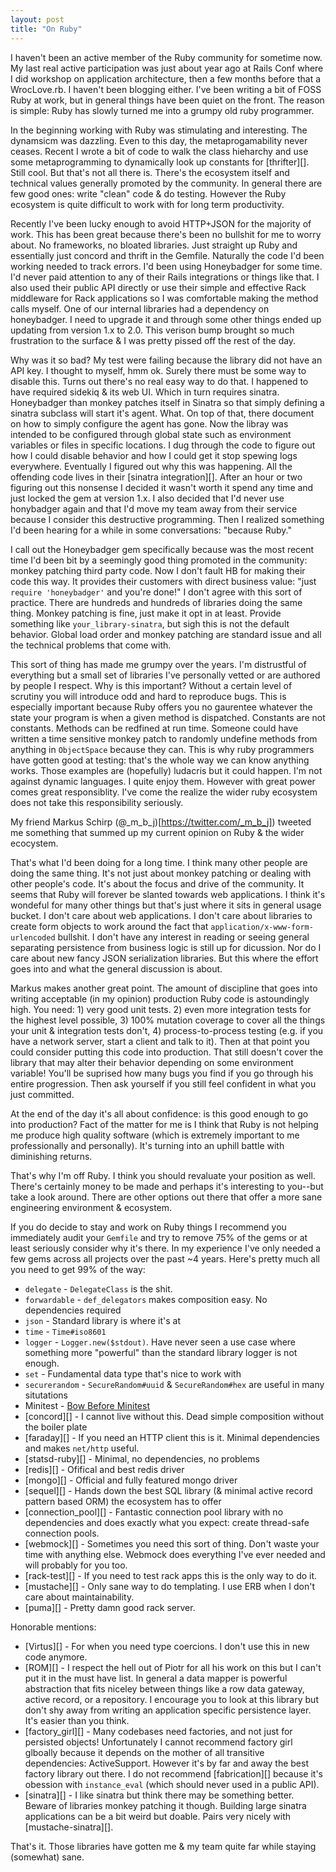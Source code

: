 ```yaml
---
layout: post
title: "On Ruby"
---
```


I haven't been an active member of the Ruby community for sometime
now. My last real active participation was just about year ago at
Rails Conf where I did workshop on application architecture, then a
few months before that a WrocLove.rb. I haven't been blogging either.
I've been writing a bit of FOSS Ruby at work, but in general things
have been quiet on the front. The reason is simple: Ruby has slowly
turned me into a grumpy old ruby programmer.

In the beginning working with Ruby was stimulating and interesting.
The dynamsicm was dazzling. Even to this day, the metaprogamability
never ceases. Recent I wrote a bit of code to walk the class hieharchy
and use some metaprogramming to dynamically look up constants for
[thrifter][]. Still cool. But that's not all there is. There's the
ecosystem itself and technical values generally promoted by the
community. In general there are few good ones: write "clean" code & do
testing. However the Ruby ecosystem is quite difficult to work with
for long term productivity.

Recently I've been lucky enough to avoid HTTP+JSON for the majority of
work. This has been great because there's been no bullshit for me to
worry about. No frameworks, no bloated libraries. Just straight up
Ruby and essentially just concord and thrift in the Gemfile. Naturally
the code I'd been working needed to track errors. I'd been using
Honeybadger for some time. I'd never paid attention to any of their
Rails integrations or things like that. I also used their public API
directly or use their simple and effective Rack middleware for Rack
applications so I was comfortable making the method calls myself. One
of our internal libraries had a dependency on honeybadger. I need to
upgrade it and through some other things ended up updating from
version 1.x to 2.0. This verison bump brought so much frustration to
the surface & I was pretty pissed off the rest of the day.

Why was it so bad? My test were failing
because the library did not have an API key. I thought to myself, hmm
ok. Surely there must be some way to disable this. Turns out there's
no real easy way to do that.
I happened to have required sidekiq & its web UI. Which in turn
requires sinatra. Honeybadger than monkey patches itself in Sinatra so
that simply defining a sinatra subclass will start it's agent. What.
On top of that, there document on how to simply configure the agent
has gone. Now the libray was intended to be configured through global
state such as environment variables or files in specific locations. I
dug through the code to figure out how I could disable behavior and
how I could get it stop spewing logs everywhere. Eventually I figured
out why this was happening. All the offending code lives in their
[sinatra integration][]. After an hour or two figuring out this
nonsense I decided it wasn't worth it spend any time and just locked
the gem at version 1.x. I also decided that I'd never use honybadger
again and that I'd move my team away from their service because I
consider this destructive programming. Then I realized something I'd
been hearing for a while in some conversations: "because Ruby."

I call out the Honeybadger gem specifically because was the most
recent time I'd been bit by a seemingly good thing promoted in the
community: monkey patching third party code. Now I don't fault HB for
making their code this way. It provides their customers with direct
business value: "just `require 'honeybadger'` and you're done!" I
don't agree with this sort of practice. There are hundreds and
hundreds of libraries doing the same thing. Monkey patching is fine,
just make it opt in at least. Provide something like
`your_library-sinatra`, but sigh this is not the default behavior.
Global load order and monkey patching are standard issue and all the
technical problems that come with.

This sort of thing has made me grumpy over the years. I'm distrustful
of everything but a small set of libraries I've personally vetted or
are authored by people I respect. Why is this important? Without a
certain level of scrutiny you will introduce odd and hard to reproduce
bugs. This is especially important because Ruby offers you no
gaurentee whatever the state your program is when a given method is
dispatched. Constants are not constants. Methods can be redfined at
run time. Someone could have written a time sensitive monkey patch to
randomly undefine methods from anything in `ObjectSpace` because they
can. This is why ruby programmers have gotten good at testing: that's
the whole way we can know anything works. Those examples are
(hopefully) ludacris but it could happen. I'm not against dynamic
languages. I quite enjoy them. However with great power comes great
responsiblity. I've come the realize the wider ruby ecosystem does not
take this responsibility seriously.

My friend Markus Schirp (@\_m\_b\_j)[https://twitter.com/_m_b_j])
tweeted me something that summed up my current opinion on Ruby & the
wider ecocystem.

<!--
<blockquote class="twitter-tweet" data-conversation="none"
lang="en"><p><a href="https://twitter.com/adman65">@adman65</a>
I&#39;m looking forward to use a language where I do not rely on the
discipline (not to do certain antifeatures) of others.</p>&mdash;
Markus Schirp (@_m_b_j_) <a href="https://twitter.com/_m_b_j_/status/566995405372932096">February
15, 2015</a></blockquote>
<script async src="//platform.twitter.com/widgets.js"
charset="utf-8"></script>
-->

That's what I'd been doing for a long time. I think many other people
are doing the same thing. It's not just about monkey patching or
dealing with other people's code. It's about the focus and drive of
the community. It seems that Ruby will forever be slanted towards web
applications. I think it's wondeful for many other things but that's
just where it sits in general usage bucket. I don't care about web
applications. I don't care about libraries to create form objects to
work around the fact that `application/x-www-form-urlencoded`
bullshit. I don't have any interest in reading or seeing general
separating persistence from business logic is still up for dicussion.
Nor do I care about new fancy JSON serialization libraries. But this
where the effort goes into and what the general discussion is about.

<!--
<blockquote class="twitter-tweet" lang="en"><p>Develop in a way the likeliness of bugs caught only by discipline is minimized.</p>&mdash; Markus Schirp (@_m_b_j_) <a href="https://twitter.com/_m_b_j_/status/570015282812608512">February 24, 2015</a></blockquote>
<script async src="//platform.twitter.com/widgets.js" charset="utf-8"></script>
-->

Markus makes another great point. The amount of discipline that goes
into writing acceptable (in my opinion) production Ruby code is
astoundingly high. You need: 1) very good unit tests. 2) even more
integration tests for the highest level possible, 3) 100% mutation
coverage to cover all the things your unit & integration tests don't,
4) process-to-process testing (e.g. if you have a network server,
start a client and talk to it). Then at that point you could consider
putting this code into production. That still doesn't cover the
library that may alter their behavior depending on some environment
variable! You'll be suprised how many bugs you find if you go through
his entire progression. Then ask yourself if you still feel confident
in what you just committed.

At the end of the day it's all about confidence: is this good enough
to go into production? Fact of the matter for me is I think that Ruby
is not helping me produce high quality software (which is extremely
important to me professionally and personally). It's turning into an
uphill battle with diminishing returns.

That's why I'm off Ruby. I think you should revaluate your position as
well. There's certainly money to be made and perhaps it's interesting
to you--but take a look around. There are other options out there that
offer a more sane engineering environment & ecosystem.

If you do decide to stay and work on Ruby things I recommend you
immediately audit your `Gemfile` and try to remove 75% of the gems or
at least seriously consider why it's there. In my experience I've only
needed a few gems across all projects over the past ~4 years. Here's
pretty much all you need to get 99% of the way:

* `delegate` - `DelegateClass` is the shit.
* `forwardable` - `def_delegators` makes composition easy. No
	dependencies required
* `json` - Standard library is where it's at
* `time` - `Time#iso8601`
* `logger` - `Logger.new($stdout)`. Have never seen a use case where
	something more "powerful" than the standard library logger is not
	enough.
* `set` - Fundamental data type that's nice to work with
* `securerandom` - `SecureRandom#uuid` & `SecureRandom#hex` are
	useful in many situtations
* Minitest - [Bow Before Minitest](https://speakerdeck.com/ahawkins/bow-before-minitest)
* [concord][] - I cannot live without this. Dead simple composition
	without the boiler plate
* [faraday][] - If you need an HTTP client this is it. Minimal
	dependencies and makes `net/http` useful.
* [statsd-ruby][] - Minimal, no dependencies, no problems
* [redis][] - Ofifical and best redis driver
* [mongo][] - Official and fully featured mongo driver
* [sequel][] - Hands down the best SQL library (& minimal active
	record pattern based ORM) the ecosystem has to offer
* [connection\_pool][] - Fantastic connection pool library with no
	dependencies and does exactly what you expect: create thread-safe
	connection pools.
* [webmock][] - Sometimes you need this sort of thing. Don't waste
	your time with anything else. Webmock does everything I've ever
	needed and will probably for you too.
* [rack-test][] - If you need to test rack apps this is the only way
	to do it.
* [mustache][] - Only sane way to do templating. I use ERB when I
	don't care about maintainability.
* [puma][] - Pretty damn good rack server.

Honorable mentions:

* [Virtus][] - For when you need type coercions. I don't use this in
	new code anymore.
* [ROM][] - I respect the hell out of Piotr for all his work on this
	but I can't put it in the must have list. In general a data mapper
	is powerful abstraction that fits niceley between things like a row
	data gateway, active record, or a repository. I encourage you to
	look at this library but don't shy away from writing an application
	specific persistence layer. It's easier than you think.
* [factory\_girl][] - Many codebases need factories, and not just for
	persisted objects! Unfortunately I cannot recommend factory girl
	glboally because it depends on the mother of all transitive
	dependencies: ActiveSupport. However it's by far and away the best
	factory library out there. I do not recommend [fabrication][]
	because it's obession with `instance_eval` (which should never used
	in a public API).
* [sinatra][] - I like sinatra but think there may be something
	better. Beware of libraries monkey patching it though. Building
	large sinatra applications can be a bit weird but doable. Pairs very
	nicely with [mustache-sinatra][].

That's it. Those libraries have gotten me & my team quite far while
staying (somewhat) sane.
